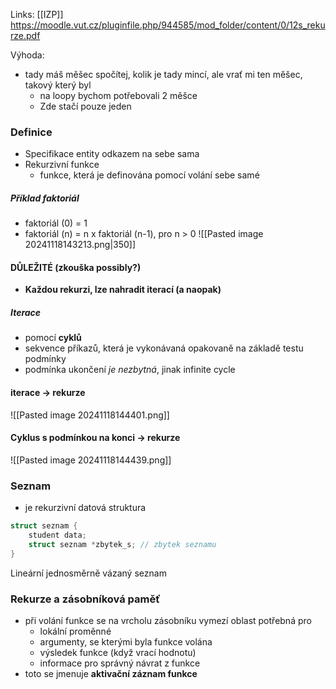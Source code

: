 Links: [[IZP]]
https://moodle.vut.cz/pluginfile.php/944585/mod_folder/content/0/12s_rekurze.pdf

Výhoda:
- tady máš měšec spočítej, kolik je tady mincí, ale vrať mi ten měšec, takový který byl
	- na loopy bychom potřebovali 2 měšce
	- Zde stačí pouze jeden

### Definice
- Specifikace entity odkazem na sebe sama
- Rekurzivní funkce
	- funkce, která je definována pomocí volání sebe samé
##### Příklad faktoriál
- faktoriál (0) = 1
- faktoriál (n) = n x faktoriál (n-1), pro n > 0
![[Pasted image 20241118143213.png|350]]

#### DŮLEŽITÉ (zkouška possibly?)
- **Každou rekurzi, lze nahradit iterací (a naopak)**

##### Iterace
- pomocí **cyklů**
- sekvence příkazů, která je vykonávaná opakovaně na základě testu podmínky
- podmínka ukončení *je nezbytná*, jinak infinite cycle

#### iterace -> rekurze
![[Pasted image 20241118144401.png]]

#### Cyklus s podmínkou na konci -> rekurze
![[Pasted image 20241118144439.png]]

### Seznam
- je rekurzivní datová struktura

```c
struct seznam {
	student data;
	struct seznam *zbytek_s; // zbytek seznamu
}
```

Lineární jednosměrně vázaný seznam

### Rekurze a zásobníková paměť
- při volání funkce se na vrcholu zásobníku vymezí oblast potřebná pro
	- lokální proměnné
	- argumenty, se kterými byla funkce volána
	- výsledek funkce (když vrací hodnotu)
	- informace pro správný návrat z funkce
- toto se jmenuje **aktivační záznam funkce**